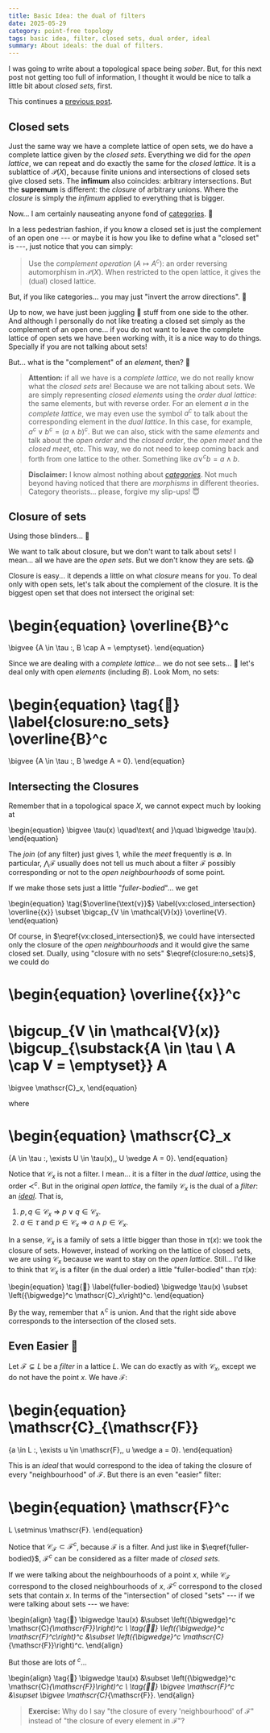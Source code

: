 ```yaml
---
title: Basic Idea: the dual of filters
date: 2025-05-29
category: point-free topology
tags: basic idea, filter, closed sets, dual order, ideal
summary: About ideals: the dual of filters.
---
```


I was going to write about a topological space being *sober*.
But,
for this next post not getting too full of information,
I thought it would be nice to talk a little bit about *closed sets*, first.

This continues a
[previous post]({filename}basic_idea-020-back_to_the_points.md).


Closed sets
-----------

Just the same way we have a complete lattice of open sets,
we do have a complete lattice given by the *closed sets*.
Everything we did for the *open lattice*,
we can repeat and do exactly the same for the *closed lattice*.
It is a sublattice of $\mathscr{P}(X)$,
because finite unions and intersections of closed sets give closed sets.
The **infimum** also coincides: arbitrary intersections.
But the **supremum** is different: the *closure* of arbitrary unions.
Where the *closure* is simply the *infimum* applied to everything that is bigger.

Now... I am certainly nauseating anyone fond of [categories][]. :nauseated_face:

[categories]: https://en.wikipedia.org/wiki/Category_theory "Category Theory"

In a less pedestrian fashion,
if you know a closed set is just the complement of an open one
--- or maybe it is how you like to define what a "closed set" is ---,
just notice that you can simply:
> Use the *complement operation* ($A \mapsto A^c$):
> an order reversing automorphism in $\mathscr{P}(X)$.
> When restricted to the open lattice, it gives the (dual) closed lattice.

But, if you like categories...
you may just "invert the arrow directions". :triumph:

Up to now, we have just been juggling 🤹 stuff from one side to the other.
And although I personally do not like treating a closed set
simply as the complement of an open one...
if you do not want to leave the complete lattice of open sets we have been working with,
it is a nice way to do things.
Specially if you are not talking about sets!

But... what is the "complement" of an *element*, then? :shrug:

> **Attention:**
> if all we have is a *complete lattice*,
> we do not really know what the *closed sets* are!
> Because we are not talking about sets.
> We are simply representing *closed elements* using the *order dual lattice*:
> the same elements, but with reverse order.
> For an element $a$ in the *complete lattice*,
> we may even use the symbol $a^c$ to talk about the corresponding element in the *dual lattice*.
> In this case, for example, $a^c \vee b^c = (a \wedge b)^c$.
> But we can also, stick with the same *elements*
> and talk about the *open order* and the *closed order*,
> the *open meet* and the *closed meet*, etc.
> This way, we do not need to keep coming back and forth from one lattice to the other.
> Something like $a \vee^c b = a \wedge b$.

> **Disclaimer:**
> I know almost nothing about *[categories][]*.
> Not much beyond having noticed that there are *morphisms* in different theories.
> Category theorists... please, forgive my slip-ups! :innocent:


Closure of sets
---------------

Using those blinders... :see_no_evil:

We want to talk about closure,
but we don't want to talk about sets!
I mean... all we have are the *open sets*.
But we don't know they are sets. :scream:

Closure is easy... it depends a little on what *closure* means for you.
To deal only with open sets, let's talk about the complement of the closure.
It is the biggest open set that does not intersect the original set:

\begin{equation}
  \overline{B}^c
  =
  \bigvee \{A \in \tau :\, B \cap A = \emptyset\}.
\end{equation}

Since we are dealing with a *complete lattice*...
we do not see sets... :see_no_evil:
let's deal only with open *elements* (including $B$).
Look Mom, no sets:

\begin{equation}
  \tag{🚴}
  \label{closure:no_sets}
  \overline{B}^c
  =
  \bigvee \{A \in \tau :\, B \wedge A = 0\}.
\end{equation}


Intersecting the Closures
-------------------------

Remember that in a topological space $X$,
we cannot expect much by looking at

\begin{equation}
  \bigvee \tau(x)
  \quad\text{ and }\quad
  \bigwedge \tau(x).
\end{equation}

The *join* (of any filter) just gives 1,
while the *meet* frequently is $\emptyset$.
In particular,
$\bigwedge \mathscr{F}$ usually does not tell us much about a filter $\mathscr{F}$
possibly corresponding or not to the *open neighbourhoods* of some point.

If we make those sets just a little "*fuller-bodied*"... we get

\begin{equation}
  \tag{$\overline{\text{v}}$}
  \label{vx:closed_intersection}
  \overline{\{x\}}
  \subset
  \bigcap_{V \in \mathcal{V}(x)} \overline{V}.
\end{equation}

Of course, in $\eqref{vx:closed_intersection}$,
we could have intersected only the closure of the *open neighbourhoods*
and it would give the same closed set.
Dually, using "closure with no sets" $\eqref{closure:no_sets}$, we could do

\begin{equation}
  \overline{\{x\}}^c
  =
  \bigcup_{V \in \mathcal{V}(x)}
  \bigcup_{\substack{A \in \tau \\ A \cap V = \emptyset}} A
  =
  \bigvee \mathscr{C}_x,
\end{equation}

where

\begin{equation}
  \mathscr{C}_x
  =
  \{A \in \tau :\, \exists U \in \tau(x),\, U \wedge A = 0\}.
\end{equation}

Notice that $\mathscr{C}_x$ is not a filter.
I mean... it is a filter in the *dual lattice*, using the order $\prec^c$.
But in the original *open lattice*,
the family $\mathscr{C}_x$ is the dual of a *filter*: an *[ideal][]*.
That is,

1. $p, q \in \mathscr{C}_x$ $\Rightarrow$ $p \vee q \in \mathscr{C}_x$.
2. $a \in \tau$ and $p \in \mathscr{C}_x$ $\Rightarrow$ $a \wedge p \in \mathscr{C}_x$.

[ideal]: https://en.wikipedia.org/wiki/Ideal_(order_theory) "Ideals in a Lattice"

In a sense, $\mathscr{C}_x$ is a family of sets a little bigger than those in $\tau(x)$:
we took the closure of sets.
However, instead of working on the lattice of closed sets,
we are using $\mathscr{C}_x$ because we want to stay on the *open lattice*.
Still... I'd like to think that $\mathscr{C}_x$ is a filter (in the dual order)
a little "fuller-bodied" than $\tau(x)$:

\begin{equation}
  \tag{💪}
  \label{fuller-bodied}
  \bigwedge \tau(x)
  \subset
  \left({\bigwedge}^c \mathscr{C}_x\right)^c.
\end{equation}

By the way, remember that $\wedge^c$ is union.
And that the right side above corresponds to the intersection of the closed sets.


Even Easier 🤹
--------------

Let $\mathscr{F} \subsetneq L$ be a *filter* in a lattice $L$.
We can do exactly as with $\mathscr{C}_x$, except we do not have the point $x$.
We have $\mathscr{F}$:

\begin{equation}
  \mathscr{C}_{\mathscr{F}}
  =
  \{a \in L :\, \exists u \in \mathscr{F},\, u \wedge a = 0\}.
\end{equation}

This is an *ideal* that would correspond to the idea of taking
the closure of every "neighbourhood" of $\mathscr{F}$.
But there is an even "easier" filter:

\begin{equation}
  \mathscr{F}^c
  =
  L \setminus \mathscr{F}.
\end{equation}

Notice that $\mathscr{C}_{\mathscr{F}} \subset \mathscr{F}^c$,
because $\mathscr{F}$ is a filter.
And just like in $\eqref{fuller-bodied}$,
$\mathscr{F}^c$ can be considered as a filter made of *closed sets*.

If we were talking about the neighbourhoods of a point $x$,
while $\mathscr{C}_{\mathscr{F}}$ correspond to the closed neighbourhoods of $x$,
$\mathscr{F}^c$ correspond to the closed sets that contain $x$.
In terms of the "intersection" of closed "sets"
--- if we were talking about sets ---
we have:

\begin{align}
  \tag{💪}
  \bigwedge \tau(x)
  &\subset
  \left({\bigwedge}^c \mathscr{C}_{\mathscr{F}}\right)^c
  \\
  \tag{💪💪}
  \left({\bigwedge}^c \mathscr{F}^c\right)^c
  &\subset
  \left({\bigwedge}^c \mathscr{C}_{\mathscr{F}}\right)^c.
\end{align}

But those are lots of ${}^c$...

\begin{align}
  \tag{💪}
  \bigwedge \tau(x)
  &\subset
  \left({\bigwedge}^c \mathscr{C}_{\mathscr{F}}\right)^c
  \\
  \tag{💪💪}
  \bigvee \mathscr{F}^c
  &\supset
  \bigvee \mathscr{C}_{\mathscr{F}}.
\end{align}


> **Exercise:**
> Why do I say "the closure of every 'neighbourhood' of $\mathscr{F}$"
> instead of "the closure of every element in $\mathscr{F}$"?
